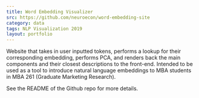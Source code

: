 ```yaml
---
title: Word Embedding Visualizer
src: https://github.com/neuroecon/word-embedding-site
category: data
tags: NLP Visualization 2019
layout: portfolio
---
```


Website that takes in user inputted tokens, performs a lookup for their corresponding
embedding, performs PCA, and renders back the main components and their closest
descriptions to the front-end. Intended to be used as a tool to introduce natural language
embeddings to MBA students in MBA 261 (Graduate Marketing Research).

See the README of the Github repo for more details.
